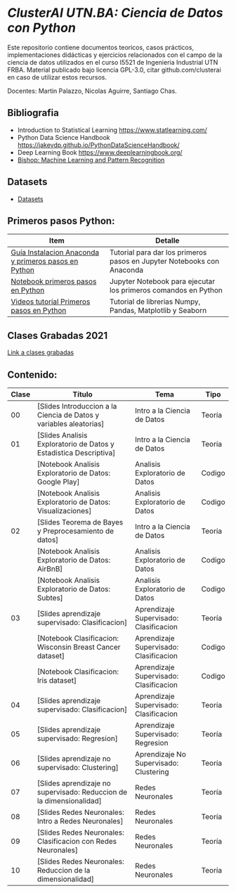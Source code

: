 # *ClusterAI UTN.BA: Ciencia de Datos con Python*
Este repositorio contiene documentos teoricos, casos prácticos, implementaciones didácticas y ejercicios relacionados con el campo de la ciencia de datos utilizados en el curso I5521 de Ingenieria Industrial UTN FRBA. Material publicado bajo licencia GPL-3.0, citar github.com/clusterai en caso de utilizar estos recursos. 

Docentes: Martin Palazzo, Nicolas Aguirre, Santiago Chas.

## Bibliografia
- Introduction to Statistical Learning https://www.statlearning.com/
- Python Data Science Handbook https://jakevdp.github.io/PythonDataScienceHandbook/
- Deep Learning Book https://www.deeplearningbook.org/
- [Bishop: Machine Learning and Pattern Recognition](http://users.isr.ist.utl.pt/~wurmd/Livros/school/Bishop%20-%20Pattern%20Recognition%20And%20Machine%20Learning%20-%20Springer%20%202006.pdf)

## Datasets
- [Datasets](https://drive.google.com/drive/folders/1yLJPVxs_XvBJYD8UKIP_nFJYPV9N_d1n?usp=sharing)

## Primeros pasos Python:

| Item | Detalle |
| --- | ----------- |
| [Guía Instalacion Anaconda y primeros pasos en Python](https://github.com/clusterai/Ciencia-de-Datos-UTN-FRBA/blob/main/clase00/instalar_python_jupyter.pdf)  | Tutorial para dar los primeros pasos en Jupyter Notebooks con Anaconda |
| [Notebook primeros pasos en Python](https://github.com/clusterai/Ciencia-de-Datos-UTN-FRBA/blob/main/clase00/python_primeros_pasos.ipynb)         | Jupyter Notebook para ejecutar los primeros comandos en Python |
| [Videos tutorial Primeros pasos en Python](https://youtu.be/YBH1kyvDP2Y) | Tutorial de librerias Numpy, Pandas, Matplotlib y Seaborn |

## Clases Grabadas 2021
[Link a clases grabadas](https://drive.google.com/drive/folders/1QxDKVhP1-FkBX-OwvqnN3ierbIAOF_PQ?usp=sharing)


## Contenido:

| Clase | Título | Tema | Tipo |
| --- | ----------- | ------ | --- |
| 00 | [Slides Introduccion a la Ciencia de Datos y variables aleatorias]                                                                                  | Intro a la Ciencia de Datos | Teoría |
| 01 | [Slides Analisis Exploratorio de Datos y Estadistica Descriptiva]                                                                                  | Intro a la Ciencia de Datos | Teoría |
|    | [Notebook Analisis Exploratorio de Datos: Google Play]                | Analisis Exploratorio de Datos | Codigo |
|    | [Notebook Analisis Exploratorio de Datos: Visualizaciones]                | Analisis Exploratorio de Datos | Codigo |
| 02 | [Slides Teorema de Bayes y Preprocesamiento de datos]                                                                                 | Intro a la Ciencia de Datos | Teoría |
|    | [Notebook Analisis Exploratorio de Datos: AirBnB]               | Analisis Exploratorio de Datos | Codigo |
|    | [Notebook Analisis Exploratorio de Datos: Subtes]               | Analisis Exploratorio de Datos | Codigo |
| 03 | [Slides aprendizaje supervisado: Clasificacion]                                                                                  | Aprendizaje Supervisado: Clasificacion | Teoría |
|    | [Notebook Clasificacion: Wisconsin Breast Cancer dataset]                | Aprendizaje Supervisado: Clasificacion | Codigo |
|    | [Notebook Clasificacion: Iris dataset]                | Aprendizaje Supervisado: Clasificacion | Codigo |
| 04 | [Slides aprendizaje supervisado: Clasificacion]                                                                                 | Aprendizaje Supervisado: Clasificacion | Teoría |
| 05 | [Slides aprendizaje supervisado: Regresion]                                                                                 | Aprendizaje Supervisado: Regresion | Teoría |
| 06 | [Slides aprendizaje no supervisado: Clustering]                                                                                 | Aprendizaje No Supervisado: Clustering | Teoría |
| 07 | [Slides aprendizaje no supervisado: Reduccion de la dimensionalidad]                                                                                  | Redes Neuronales | Teoría |
| 08 | [Slides Redes Neuronales: Intro a Redes Neuronales]                                                                                  | Redes Neuronales | Teoría |
| 09 | [Slides Redes Neuronales: Clasificacion con Redes Neuronales]                                                                                  | Redes Neuronales | Teoría |
| 10 | [Slides Redes Neuronales: Reduccion de la dimensionalidad]                                                                                  | Redes Neuronales | Teoría |


